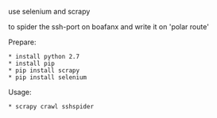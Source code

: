 use selenium and scrapy 

to spider the ssh-port on boafanx and
write it on 'polar route'

Prepare:

	* install python 2.7
	* install pip
	* pip install scrapy
	* pip install selenium

Usage:

	* scrapy crawl sshspider
